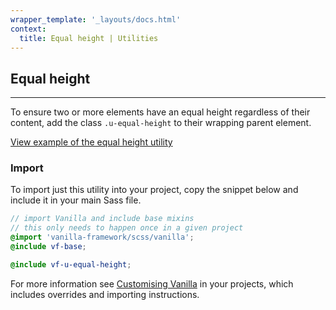 ```yaml
---
wrapper_template: '_layouts/docs.html'
context:
  title: Equal height | Utilities
---
```


## Equal height

<hr>

To ensure two or more elements have an equal height regardless of their content, add the class `.u-equal-height` to their wrapping parent element.

<div class="embedded-example"><a href="/docs/examples/utilities/equal-height/" class="js-example">
View example of the equal height utility
</a></div>

### Import

To import just this utility into your project, copy the snippet below and include it in your main Sass file.

```scss
// import Vanilla and include base mixins
// this only needs to happen once in a given project
@import 'vanilla-framework/scss/vanilla';
@include vf-base;

@include vf-u-equal-height;
```

For more information see [Customising Vanilla](/docs/customising-vanilla/) in your projects, which includes overrides and importing instructions.
